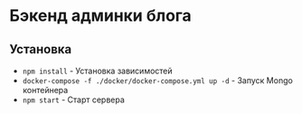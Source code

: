 # Бэкенд админки блога

## Установка
- `npm install` - Установка зависимостей
- `docker-compose -f ./docker/docker-compose.yml up -d` - Запуск Mongo контейнера
- `npm start` - Старт сервера
